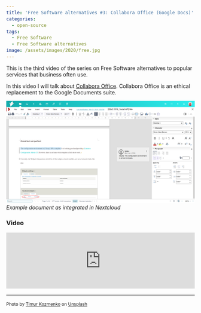 ```yaml
---
title: 'Free Software alternatives #3: Collabora Office (Google Docs)'
categories:
  - open-source
tags:
  - Free Software
  - Free Software alternatives
image: /assets/images/2020/free.jpg
---
```

This is the third video of the series on Free Software alternatives to popular services that business often use.

<!-- more -->

In this video I will talk about [Collabora Office](https://www.collaboraoffice.com/code/). Collabora Office is an
ethical replacement to the Google Documents suite.

![Collabora document](/assets/images/collabora-doc.png)
_Example document as integrated in Nextcloud_

### Video

<div class="video-wrapper"><iframe id='ivplayer' allowfullscreen width='100%' src='https://www.invidio.us/embed/JgwnhG2Nx74' style='border:none;'></iframe></div>

---
<small>Photo by [Timur Kozmenko](https://unsplash.com/@timrael?utm_source=unsplash&utm_medium=referral&utm_content=creditCopyText) on [Unsplash](https://unsplash.com/s/photos/lighthouse?utm_source=unsplash&utm_medium=referral&utm_content=creditCopyText)</small>
